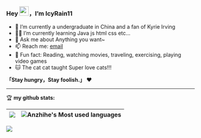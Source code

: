 ### Hey <img src="https://media.giphy.com/media/hvRJCLFzcasrR4ia7z/giphy.gif" width="25px">，I’m IcyRain11




- 🤖 I’m currently a undergraduate in China and a fan of Kyrie Irving
- 👨‍💻 I’m currently learning Java js html css etc...
- 💬 Ask me about Anything you want~
- 📫 Reach me: [email](mailto:734931302@qq.com)
- 🎣 Fun fact: Reading,  watching movies, traveling, exercising, playing video games
- 🐱 The cat cat taught Super love cats!!!

**「Stay hungry，Stay foolish.」** ❤️ 

<hr/>

🏆 **my github stats:**
  
|![](https://github-readme-stats.vercel.app/api?username=icyrain11)|![Anzhihe's Most used languages](https://github-readme-stats.vercel.app/api/top-langs/?username=icyrain11&layout=compact&hide_border=true&langs_count=10)|
|-|-|

![](https://raw.githubusercontent.com/anzhihe/anzhihe/main/assets/github-contribution-grid-snake.svg)
